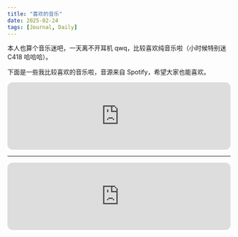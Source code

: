 ```yaml
---
title: "喜欢的音乐"
date: 2025-02-24
tags: [Journal, Daily]
---
```


本人也算个音乐迷吧，一天离不开耳机 qwq，比较喜欢纯音乐啦（小时候特别迷 C418 哈哈哈）。

下面是一些我比较喜欢的音乐啦，音源来自 Spotify，希望大家也能喜欢。


<iframe style="border-radius:12px" src="https://open.spotify.com/embed/track/1i32Eo90a0CsgPw9Xm6dOy?utm_source=generator" width="100%" height="152" frameBorder="0" allowfullscreen="" allow="autoplay; clipboard-write; encrypted-media; fullscreen; picture-in-picture" loading="lazy"></iframe>

---

<iframe style="border-radius:12px" src="https://open.spotify.com/embed/track/669Y0Jq6EBlsvToJ6AeUNz?utm_source=generator" width="100%" height="152" frameBorder="0" allowfullscreen="" allow="autoplay; clipboard-write; encrypted-media; fullscreen; picture-in-picture" loading="lazy"></iframe>
